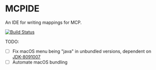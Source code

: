 MCPIDE
================
An IDE for writing mappings for MCP.

[![Build Status](https://travis-ci.org/kenzierocks/MCPIDE.svg?branch=master)](https://travis-ci.org/kenzierocks/MCPIDE)

TODO:
- [ ] Fix macOS menu being "java" in unbundled versions, dependent on [JDK-8091007](https://bugs.openjdk.java.net/browse/JDK-8091007)
- [ ] Automate macOS bundling